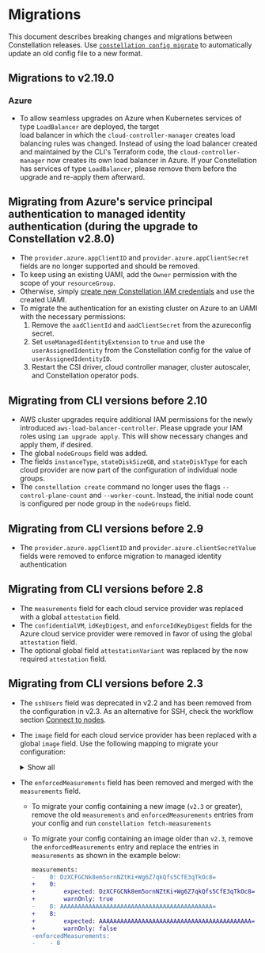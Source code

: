 # Migrations

This document describes breaking changes and migrations between Constellation releases.
Use [`constellation config migrate`](./cli.md#constellation-config-migrate) to automatically update an old config file to a new format.


## Migrations to v2.19.0

### Azure

* To allow seamless upgrades on Azure when Kubernetes services of type `LoadBalancer` are deployed, the target  
 load balancer in which the `cloud-controller-manager` creates load balancing rules was changed. Instead of using the load balancer
 created and maintained by the CLI's Terraform code, the `cloud-controller-manager` now creates its own load balancer in Azure.
 If your Constellation has services of type `LoadBalancer`, please remove them before the upgrade and re-apply them
 afterward. 


## Migrating from Azure's service principal authentication to managed identity authentication (during the upgrade to Constellation v2.8.0)

- The `provider.azure.appClientID` and `provider.azure.appClientSecret` fields are no longer supported and should be removed.
- To keep using an existing UAMI, add the `Owner` permission with the scope of your `resourceGroup`.
- Otherwise, simply [create new Constellation IAM credentials](../workflows/config.md#creating-an-iam-configuration) and use the created UAMI.
- To migrate the authentication for an existing cluster on Azure to an UAMI with the necessary permissions:
  1. Remove the `aadClientId` and `aadClientSecret` from the azureconfig secret.
  2. Set `useManagedIdentityExtension` to `true`  and use the `userAssignedIdentity` from the Constellation config for the value of `userAssignedIdentityID`.
  3. Restart the CSI driver, cloud controller manager, cluster autoscaler, and Constellation operator pods.


## Migrating from CLI versions before 2.10

- AWS cluster upgrades require additional IAM permissions for the newly introduced `aws-load-balancer-controller`. Please upgrade your IAM roles using `iam upgrade apply`. This will show necessary changes and apply them, if desired.
- The global `nodeGroups` field was added.
- The fields `instanceType`, `stateDiskSizeGB`, and `stateDiskType` for each cloud provider are now part of the configuration of individual node groups.
- The `constellation create` command no longer uses the flags `--control-plane-count` and `--worker-count`. Instead, the initial node count is configured per node group in the `nodeGroups` field.

## Migrating from CLI versions before 2.9

- The `provider.azure.appClientID` and `provider.azure.clientSecretValue` fields were removed to enforce migration to managed identity authentication

## Migrating from CLI versions before 2.8

- The `measurements` field for each cloud service provider was replaced with a global `attestation` field.
- The `confidentialVM`, `idKeyDigest`, and `enforceIdKeyDigest` fields for the Azure cloud service provider were removed in favor of using the global `attestation` field.
- The optional global field `attestationVariant` was replaced by the now required `attestation` field.

## Migrating from CLI versions before 2.3

- The `sshUsers` field was deprecated in v2.2 and has been removed from the configuration in v2.3.
  As an alternative for SSH, check the workflow section [Connect to nodes](../workflows/troubleshooting.md#node-shell-access).
- The `image` field for each cloud service provider has been replaced with a global `image` field. Use the following mapping to migrate your configuration:
    <details>
    <summary>Show all</summary>

    | CSP   | old image                                                                                                                                                                             | new image |
    | ----- | ------------------------------------------------------------------------------------------------------------------------------------------------------------------------------------- | --------- |
    | AWS   | `ami-06b8cbf4837a0a57c`                                                                                                                                                               | `v2.2.2`  |
    | AWS   | `ami-02e96dc04a9e438cd`                                                                                                                                                               | `v2.2.2`  |
    | AWS   | `ami-028ead928a9034b2f`                                                                                                                                                               | `v2.2.2`  |
    | AWS   | `ami-032ac10dd8d8266e3`                                                                                                                                                               | `v2.2.1`  |
    | AWS   | `ami-032e0d57cc4395088`                                                                                                                                                               | `v2.2.1`  |
    | AWS   | `ami-053c3e49e19b96bdd`                                                                                                                                                               | `v2.2.1`  |
    | AWS   | `ami-0e27ebcefc38f648b`                                                                                                                                                               | `v2.2.0`  |
    | AWS   | `ami-098cd37f66523b7c3`                                                                                                                                                               | `v2.2.0`  |
    | AWS   | `ami-04a87d302e2509aad`                                                                                                                                                               | `v2.2.0`  |
    | Azure | `/subscriptions/0d202bbb-4fa7-4af8-8125-58c269a05435/resourceGroups/constellation-images/providers/Microsoft.Compute/galleries/Constellation/images/constellation/versions/2.2.2`     | `v2.2.2`  |
    | Azure | `/subscriptions/0d202bbb-4fa7-4af8-8125-58c269a05435/resourceGroups/constellation-images/providers/Microsoft.Compute/galleries/Constellation_CVM/images/constellation/versions/2.2.2` | `v2.2.2`  |
    | Azure | `/subscriptions/0d202bbb-4fa7-4af8-8125-58c269a05435/resourceGroups/constellation-images/providers/Microsoft.Compute/galleries/Constellation/images/constellation/versions/2.2.1`     | `v2.2.1`  |
    | Azure | `/subscriptions/0d202bbb-4fa7-4af8-8125-58c269a05435/resourceGroups/constellation-images/providers/Microsoft.Compute/galleries/Constellation_CVM/images/constellation/versions/2.2.1` | `v2.2.1`  |
    | Azure | `/subscriptions/0d202bbb-4fa7-4af8-8125-58c269a05435/resourceGroups/constellation-images/providers/Microsoft.Compute/galleries/Constellation/images/constellation/versions/2.2.0`     | `v2.2.0`  |
    | Azure | `/subscriptions/0d202bbb-4fa7-4af8-8125-58c269a05435/resourceGroups/constellation-images/providers/Microsoft.Compute/galleries/Constellation_CVM/images/constellation/versions/2.2.0` | `v2.2.0`  |
    | Azure | `/subscriptions/0d202bbb-4fa7-4af8-8125-58c269a05435/resourceGroups/constellation-images/providers/Microsoft.Compute/galleries/Constellation/images/constellation/versions/2.1.0`     | `v2.1.0`  |
    | Azure | `/subscriptions/0d202bbb-4fa7-4af8-8125-58c269a05435/resourceGroups/constellation-images/providers/Microsoft.Compute/galleries/Constellation_CVM/images/constellation/versions/2.1.0` | `v2.1.0`  |
    | Azure | `/subscriptions/0d202bbb-4fa7-4af8-8125-58c269a05435/resourceGroups/constellation-images/providers/Microsoft.Compute/galleries/Constellation/images/constellation/versions/2.0.0`     | `v2.0.0`  |
    | Azure | `/subscriptions/0d202bbb-4fa7-4af8-8125-58c269a05435/resourceGroups/constellation-images/providers/Microsoft.Compute/galleries/Constellation_CVM/images/constellation/versions/2.0.0` | `v2.0.0`  |
    | GCP   | `projects/constellation-images/global/images/constellation-v2-2-2`                                                                                                                    | `v2.2.2`  |
    | GCP   | `projects/constellation-images/global/images/constellation-v2-2-1`                                                                                                                    | `v2.2.1`  |
    | GCP   | `projects/constellation-images/global/images/constellation-v2-2-0`                                                                                                                    | `v2.2.0`  |
    | GCP   | `projects/constellation-images/global/images/constellation-v2-1-0`                                                                                                                    | `v2.1.0`  |
    | GCP   | `projects/constellation-images/global/images/constellation-v2-0-0`                                                                                                                    | `v2.0.0`  |
    </details>
- The `enforcedMeasurements` field has been removed and merged with the `measurements` field.
  - To migrate your config containing a new image (`v2.3` or greater), remove the old `measurements` and `enforcedMeasurements` entries from your config and run `constellation fetch-measurements`
  - To migrate your config containing an image older than `v2.3`, remove the `enforcedMeasurements` entry and replace the entries in `measurements` as shown in the example below:

    ```diff
    measurements:
    -    0: DzXCFGCNk8em5ornNZtKi+Wg6Z7qkQfs5CfE3qTkOc8=
    +    0:
    +        expected: DzXCFGCNk8em5ornNZtKi+Wg6Z7qkQfs5CfE3qTkOc8=
    +        warnOnly: true
    -    8: AAAAAAAAAAAAAAAAAAAAAAAAAAAAAAAAAAAAAAAAAAA=
    +    8:
    +        expected: AAAAAAAAAAAAAAAAAAAAAAAAAAAAAAAAAAAAAAAAAAA=
    +        warnOnly: false
    -enforcedMeasurements:
    -    - 8
    ```
